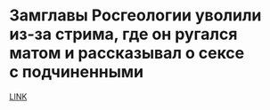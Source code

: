 # Замглавы Росгеологии уволили из-за стрима, где он ругался матом и рассказывал о сексе с подчиненными



[LINK](https://varlamov.ru/3285481.html)